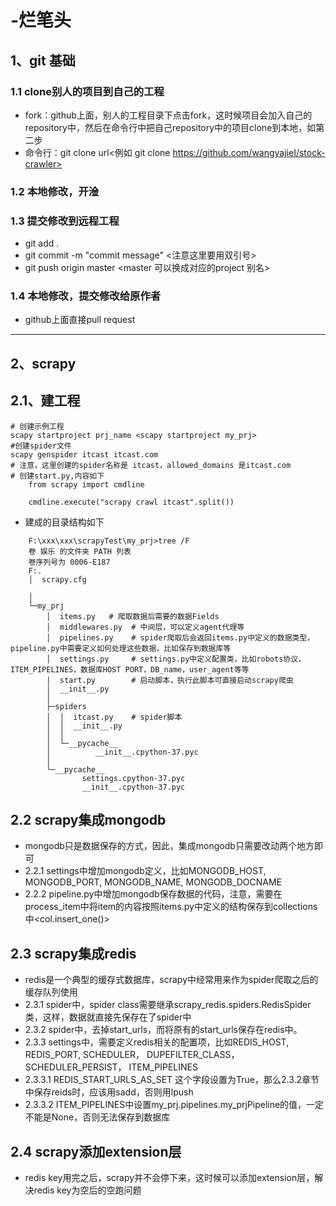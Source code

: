 # -烂笔头
## 1、git 基础
### 1.1 clone别人的项目到自己的工程
- fork：github上面，别人的工程目录下点击fork，这时候项目会加入自己的repository中，然后在命令行中把自己repository中的项目clone到本地，如第二步
- 命令行：git clone url<例如 git clone https://github.com/wangyajieI/stock-crawler>
### 1.2 本地修改，开淦
### 1.3 提交修改到远程工程
- git add .
- git commit -m "commit message" <注意这里要用双引号>
- git push origin master <master 可以换成对应的project 别名>
### 1.4 本地修改，提交修改给原作者
- github上面直接pull request
***
## 2、scrapy
## 2.1、建工程
```
# 创建示例工程
scapy startproject prj_name <scapy startproject my_prj>
#创建spider文件
scapy genspider itcast itcast.com
# 注意，这里创建的spider名称是 itcast，allowed_domains 是itcast.com
# 创建start.py,内容如下
    from scrapy import cmdline

    cmdline.execute("scrapy crawl itcast".split())
```
- 建成的目录结构如下
```
    F:\xxx\xxx\scrapyTest\my_prj>tree /F
    卷 娱乐 的文件夹 PATH 列表
    卷序列号为 0006-E187
    F:.
    │  scrapy.cfg

    │
    └─my_prj
        │  items.py   # 爬取数据后需要的数据Fields
        │  middlewares.py  # 中间层，可以定义agent代理等
        │  pipelines.py    # spider爬取后会返回items.py中定义的数据类型，pipeline.py中需要定义如何处理这些数据，比如保存到数据库等
        │  settings.py     # settings.py中定义配置类，比如robots协议，ITEM_PIPELINES，数据库HOST PORT，DB_name，user_agent等等
        |  start.py        # 启动脚本，执行此脚本可直接启动scrapy爬虫
        │  __init__.py
        │
        ├─spiders
        │  │  itcast.py    # spider脚本
        │  │  __init__.py
        │  │
        │  └─__pycache__
        │          __init__.cpython-37.pyc
        │
        └─__pycache__
                settings.cpython-37.pyc
                __init__.cpython-37.pyc
```
## 2.2 scrapy集成mongodb
- mongodb只是数据保存的方式，因此，集成mongodb只需要改动两个地方即可
- 2.2.1 settings中增加mongodb定义，比如MONGODB_HOST, MONGODB_PORT, MONGODB_NAME, MONGODB_DOCNAME
- 2.2.2 pipeline.py中增加mongodb保存数据的代码，注意，需要在process_item中将item的内容按照items.py中定义的结构保存到collections中<col.insert_one()>
## 2.3 scrapy集成redis
- redis是一个典型的缓存式数据库，scrapy中经常用来作为spider爬取之后的缓存队列使用
- 2.3.1 spider中，spider class需要继承scrapy_redis.spiders.RedisSpider类，这样，数据就直接先保存在了spider中
- 2.3.2 spider中，去掉start_urls，而将原有的start_urls保存在redis中。
- 2.3.3 settings中，需要定义redis相关的配置项，比如REDIS_HOST, REDIS_PORT, SCHEDULER， DUPEFILTER_CLASS， SCHEDULER_PERSIST， ITEM_PIPELINES
- 2.3.3.1 REDIS_START_URLS_AS_SET 这个字段设置为True，那么2.3.2章节中保存reids时，应该用sadd，否则用lpush
- 2.3.3.2 ITEM_PIPELINES中设置my_prj.pipelines.my_prjPipeline的值，一定不能是None，否则无法保存到数据库
## 2.4 scrapy添加extension层
- redis key用完之后，scrapy并不会停下来，这时候可以添加extension层，解决redis key为空后的空跑问题
